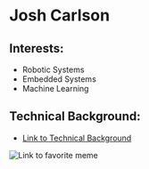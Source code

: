 # Josh Carlson
## Interests:
* Robotic Systems
* Embedded Systems
* Machine Learning

## Technical Background:
* [Link to Technical Background](/Technical_Background.md)


![Link to favorite meme](https://images3.memedroid.com/images/UPLOADED224/5f38491144e7d.jpeg)

